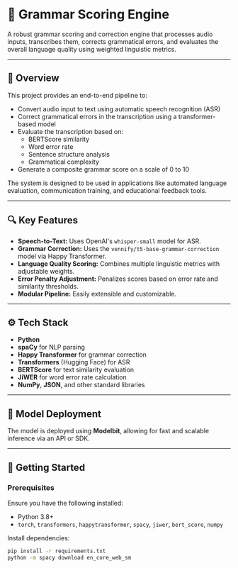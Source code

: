 # 📝 Grammar Scoring Engine

A robust grammar scoring and correction engine that processes audio inputs, transcribes them, corrects grammatical errors, and evaluates the overall language quality using weighted linguistic metrics.

---

## 🚀 Overview

This project provides an end-to-end pipeline to:

- Convert audio input to text using automatic speech recognition (ASR)
- Correct grammatical errors in the transcription using a transformer-based model
- Evaluate the transcription based on:
  - BERTScore similarity
  - Word error rate
  - Sentence structure analysis
  - Grammatical complexity
- Generate a composite grammar score on a scale of 0 to 10

The system is designed to be used in applications like automated language evaluation, communication training, and educational feedback tools.

---

## 🔍 Key Features

- **Speech-to-Text:** Uses OpenAI's `whisper-small` model for ASR.
- **Grammar Correction:** Uses the `vennify/t5-base-grammar-correction` model via Happy Transformer.
- **Language Quality Scoring:** Combines multiple linguistic metrics with adjustable weights.
- **Error Penalty Adjustment:** Penalizes scores based on error rate and similarity thresholds.
- **Modular Pipeline:** Easily extensible and customizable.

---

## ⚙️ Tech Stack

- **Python**
- **spaCy** for NLP parsing
- **Happy Transformer** for grammar correction
- **Transformers** (Hugging Face) for ASR
- **BERTScore** for text similarity evaluation
- **JiWER** for word error rate calculation
- **NumPy**, **JSON**, and other standard libraries

---

## 🧠 Model Deployment

The model is deployed using **Modelbit**, allowing for fast and scalable inference via an API or SDK.

---

## 🏁 Getting Started

### Prerequisites

Ensure you have the following installed:
- Python 3.8+
- `torch`, `transformers`, `happytransformer`, `spacy`, `jiwer`, `bert_score`, `numpy`

Install dependencies:
```bash
pip install -r requirements.txt
python -m spacy download en_core_web_sm
